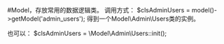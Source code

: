 #Model，存放常用的数据逻辑类。
调用方式：
$clsAdminUsers = model()->getModel('admin_users');
得到一个Model\Admin\Users类的实例。

也可以：
$clsAdminUsers = \Model\Admin\Users::init();